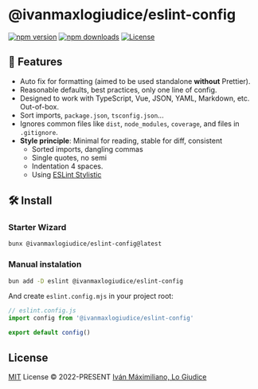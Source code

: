 # @ivanmaxlogiudice/eslint-config

[![npm version][npm-version-src]][npm-version-href]
[![npm downloads][npm-downloads-src]][npm-downloads-href]
[![License][license-src]][license-href]

## 🌟 Features

- Auto fix for formatting (aimed to be used standalone **without** Prettier).
- Reasonable defaults, best practices, only one line of config.
- Designed to work with TypeScript, Vue, JSON, YAML, Markdown, etc. Out-of-box.
- Sort imports, `package.json`, `tsconfig.json`...
- Ignores common files like `dist`, `node_modules`, `coverage`, and files in `.gitignore`.
- **Style principle**: Minimal for reading, stable for diff, consistent
  - Sorted imports, dangling commas
  - Single quotes, no semi
  - Indentation 4 spaces.
  - Using [ESLint Stylistic](https://github.com/eslint-stylistic/eslint-stylistic)

## 🛠️ Install

### Starter Wizard

```bash
bunx @ivanmaxlogiudice/eslint-config@latest
```

### Manual instalation

```bash
bun add -D eslint @ivanmaxlogiudice/eslint-config
```

And create `eslint.config.mjs` in your project root:

```js
// eslint.config.js
import config from '@ivanmaxlogiudice/eslint-config'

export default config()
```

## License

[MIT](./LICENSE) License © 2022-PRESENT [Iván Máximiliano, Lo Giudice](https://github.com/ivanmaxlogiudice)

<!-- Badges -->

[npm-version-src]: https://img.shields.io/npm/v/@ivanmaxlogiudice/eslint-config?style=flat&colorA=080f12&colorB=1fa669
[npm-version-href]: https://npmjs.com/package/@ivanmaxlogiudice/eslint-config
[npm-downloads-src]: https://img.shields.io/npm/dm/@ivanmaxlogiudice/eslint-config?style=flat&colorA=080f12&colorB=1fa669
[npm-downloads-href]: https://npmjs.com/package/@ivanmaxlogiudice/eslint-config
[license-src]: https://img.shields.io/github/license/ivanmaxlogiudice/eslint-config.svg?style=flat&colorA=080f12&colorB=1fa669
[license-href]: https://github.com/ivanmaxlogiudice/eslint-config/blob/main/LICENSE
